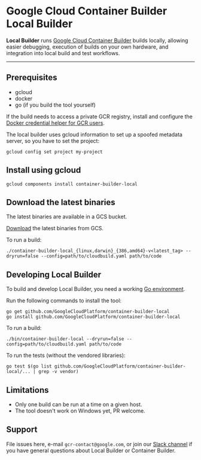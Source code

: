 # Google Cloud Container Builder Local Builder

**Local Builder** runs [Google Cloud Container Builder] builds locally,
allowing easier debugging, execution of builds on your own hardware,
and integration into local build and test workflows.

----

## Prerequisites
- gcloud
- docker
- go (if you build the tool yourself)

If the build needs to access a private GCR registry, install and configure the
[Docker credential helper for GCR users](https://github.com/GoogleCloudPlatform/docker-credential-gcr).

The local builder uses gcloud information to set up a spoofed metadata server,
so you have to set the project:
```
gcloud config set project my-project
```

## Install using gcloud

```
gcloud components install container-builder-local
```

## Download the latest binaries

The latest binaries are available in a GCS bucket.

[Download](https://storage.googleapis.com/container-builder-local/container-builder-local_latest.tar.gz) the latest binaries from GCS.

To run a build:

```
./container-builder-local_{linux,darwin}_{386,amd64}-v<latest_tag> --dryrun=false --config=path/to/cloudbuild.yaml path/to/code
```

## Developing Local Builder

To build and develop Local Builder, you need a working [Go environment].

Run the following commands to install the tool:

```
go get github.com/GoogleCloudPlatform/container-builder-local
go install github.com/GoogleCloudPlatform/container-builder-local
```

To run a build:

```
./bin/container-builder-local --dryrun=false --config=path/to/cloudbuild.yaml path/to/code
```

To run the tests (without the vendored libraries):
```
go test $(go list github.com/GoogleCloudPlatform/container-builder-local/... | grep -v vendor)
```

## Limitations

- Only one build can be run at a time on a given host.
- The tool doesn't work on Windows yet, PR welcome.

## Support

File issues here, e-mail `gcr-contact@google.com`, or join our [Slack channel]
if you have general questions about Local Builder or Container Builder.

[Google Cloud Container Builder]: http://cloud.google.com/container-builder/
[Go environment]: https://golang.org/doc/install
[Slack channel]: https://googlecloud-community.slack.com/messages/C4KCRJL4D/details/
